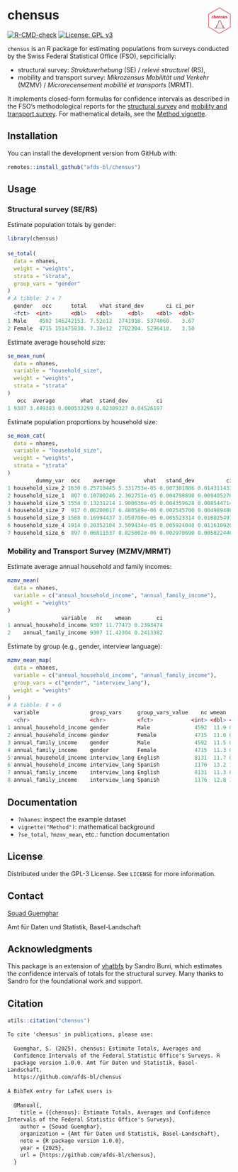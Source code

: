 <!-- README.md is generated from README.Rmd. Please edit that file -->

# chensus <img src="man/figures/logo.png" align="right" width="10%" />

[![R-CMD-check](https://github.com/afds-bl/chensus/actions/workflows/R-CMD-check.yaml/badge.svg)](https://github.com/afds-bl/chensus/actions/workflows/R-CMD-check.yaml)
[![License: GPL
v3](https://img.shields.io/badge/license-GPL--3-blue.svg)](https://www.gnu.org/licenses/gpl-3.0.en.html)

`chensus` is an R package for estimating populations from surveys
conducted by the Swiss Federal Statistical Office (FSO), sepcificially:

- structural survey: *Strukturerhebung* (SE) / *relevé structurel* (RS),
- mobility and transport survey: *Mikrozensus Mobilität und Verkehr*
  (MZMV) / *Microrecensement mobilité et transports* (MRMT).

It implements closed-form formulas for confidence intervals as described
in the FSO’s methodological reports for the [structural
survey](https://www.bfs.admin.ch/bfs/en/home/services/research/methodological-reports.assetdetail.11187024.html)
and [mobility and transport
survey](https://www.bfs.admin.ch/bfs/fr/home/statistiques/mobilite-transports/enquetes/mzmv.assetdetail.24266729.html).
For mathematical details, see the [Method
vignette](articles/method.html).

## Installation

You can install the development version from GitHub with:

``` r
remotes::install_github("afds-bl/chensus")
```

## Usage

### Structural survey (SE/RS)

Estimate population totals by gender:

``` r
library(chensus)

se_total(
  data = nhanes,
  weight = "weights",
  strata = "strata",
  group_vars = "gender"
)
# A tibble: 2 × 7
  gender   occ      total    vhat stand_dev       ci ci_per
  <fct>  <int>      <dbl>   <dbl>     <dbl>    <dbl>  <dbl>
1 Male    4592 146242153. 7.52e12  2741918. 5374060.   3.67
2 Female  4715 151475830. 7.30e12  2702304. 5296418.   3.50
```

Estimate average household size:

``` r
se_mean_num(
  data = nhanes,
  variable = "household_size",
  weight = "weights",
  strata = "strata"
)
   occ  average        vhat  stand_dev         ci
1 9307 3.449383 0.000533299 0.02309327 0.04526197
```

Estimate population proportions by household size:

``` r
se_mean_cat(
  data = nhanes,
  variable = "household_size",
  weight = "weights",
  strata = "strata"
)
         dummy_var  occ    average         vhat   stand_dev          ci
1 household_size_2 1630 0.25710445 5.331753e-05 0.007301886 0.014311433
2 household_size_1  807 0.10700246 2.302751e-05 0.004798698 0.009405276
3 household_size_5 1554 0.13231214 1.900636e-05 0.004359628 0.008544714
4 household_size_7  917 0.06200017 6.480589e-06 0.002545700 0.004989480
5 household_size_3 1588 0.16994437 3.050700e-05 0.005523314 0.010825497
6 household_size_4 1914 0.20352104 3.509434e-05 0.005924048 0.011610920
7 household_size_6  897 0.06811537 8.825002e-06 0.002970690 0.005822446
```

### Mobility and Transport Survey (MZMV/MRMT)

Estimate average annual household and family incomes:

``` r
mzmv_mean(
  data = nhanes,
  variable = c("annual_household_income", "annual_family_income"),
  weight = "weights"
)
                 variable   nc    wmean        ci
1 annual_household_income 9307 11.77473 0.2393474
2    annual_family_income 9307 11.42304 0.2413382
```

Estimate by group (e.g., gender, interview language):

``` r
mzmv_mean_map(
  data = nhanes,
  variable = c("annual_household_income", "annual_family_income"),
  group_vars = c("gender", "interview_lang"),
  weight = "weights"
)
# A tibble: 8 × 6
  variable                group_vars     group_vars_value    nc wmean    ci
  <chr>                   <chr>          <fct>            <int> <dbl> <dbl>
1 annual_household_income gender         Male              4592  11.9 0.331
2 annual_household_income gender         Female            4715  11.6 0.346
3 annual_family_income    gender         Male              4592  11.5 0.330
4 annual_family_income    gender         Female            4715  11.3 0.352
5 annual_household_income interview_lang English           8131  11.7 0.233
6 annual_household_income interview_lang Spanish           1176  13.2 1.24 
7 annual_family_income    interview_lang English           8131  11.3 0.235
8 annual_family_income    interview_lang Spanish           1176  12.8 1.25 
```

## Documentation

- `?nhanes`: inspect the example dataset
- `vignette("Method")`: mathematical background
- `?se_total`, `?mzmv_mean`, etc.: function documentation

## License

Distributed under the GPL-3 License. See `LICENSE` for more information.

## Contact

[Souad Guemghar](mailto:souad.guemghar@bl.ch)

Amt für Daten und Statistik, Basel-Landschaft

## Acknowledgments

This package is an extension of
[vhatbfs](https://github.com/gibonet/vhatbfs) by Sandro Burri, which
estimates the confidence intervals of totals for the structural survey.
Many thanks to Sandro for the foundational work and support.

## Citation

``` r
utils::citation("chensus")
```

    To cite 'chensus' in publications, please use:

      Guemghar, S. (2025). chensus: Estimate Totals, Averages and
      Confidence Intervals of the Federal Statistic Office's Surveys. R
      package version 1.0.0. Amt für Daten und Statistik, Basel-Landschaft.
      https://github.com/afds-bl/chensus

    A BibTeX entry for LaTeX users is

      @Manual{,
        title = {{chensus}: Estimate Totals, Averages and Confidence Intervals of the Federal Statistic Office's Surveys},
        author = {Souad Guemghar},
        organization = {Amt für Daten und Statistik, Basel-Landschaft},
        note = {R package version 1.0.0},
        year = {2025},
        url = {https://github.com/afds-bl/chensus},
      }
